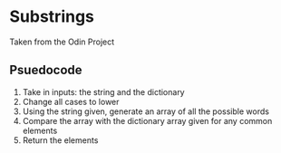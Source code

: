 <h1>Substrings</h1>

<p>Taken from the Odin Project</p>
<h2>Psuedocode</h2>
<ol>
    <li>Take in inputs: the string and the dictionary</li>
    <li>Change all cases to lower</li>
    <li>Using the string given, generate an array of all the possible words</li>
    <li>Compare the array with the dictionary array given for any common elements</li>
    <li>Return the elements</li>
</ol>
